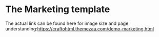 # The Marketing template
The actual link can be found here for image size and page understanding:https://craftohtml.themezaa.com/demo-marketing.html